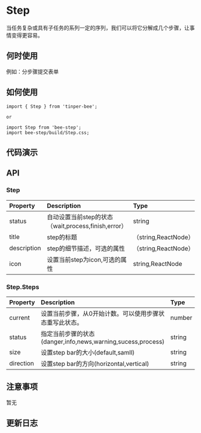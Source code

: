 # Step

当任务复杂或具有子任务的系列一定的序列，我们可以将它分解成几个步骤，让事情变得更容易。

## 何时使用
例如：分步骤提交表单

## 如何使用

```
import { Step } from 'tinper-bee';

or

import Step from 'bee-step';
import bee-step/build/Step.css;

```

## 代码演示

## API

### Step

|Property|Description|Type|Default|
|:---|:-----|:----|:------|
|status|自动设置当前step的状态（wait,process,finish,error）|string|-|
|title|step的标题|（string,ReactNode）|-|
|description|step的细节描述，可选的属性|（string,ReactNode）|-|
|icon|设置当前step为icon,可选的属性|string,ReactNode|-|

### Step.Steps
|Property|Description|Type|Default|
|:---|:-----|:----|:------|
|current|设置当前步骤，从0开始计数。可以使用步骤状态重写此状态。|number|0|
|status|指定当前步骤的状态(danger,info,news,warning,sucess,process)|string|process|
|size|设置step bar的大小(default,samll)|string|default|
|direction|设置step bar的方向(horizontal,vertical)|string|horizontal|

## 注意事项

暂无

## 更新日志
